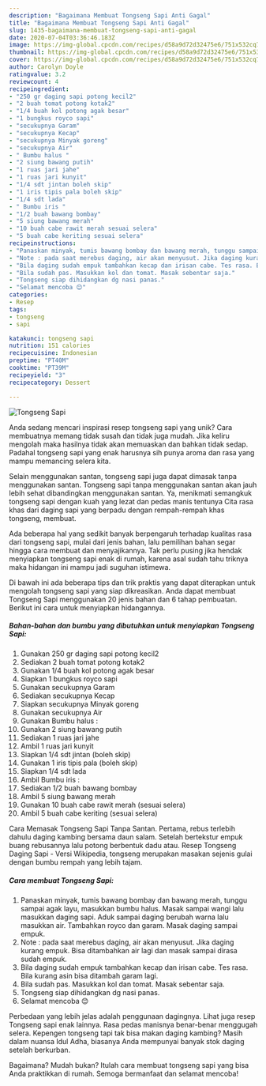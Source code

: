 ```yaml
---
description: "Bagaimana Membuat Tongseng Sapi Anti Gagal"
title: "Bagaimana Membuat Tongseng Sapi Anti Gagal"
slug: 1435-bagaimana-membuat-tongseng-sapi-anti-gagal
date: 2020-07-04T03:36:46.183Z
image: https://img-global.cpcdn.com/recipes/d58a9d72d32475e6/751x532cq70/tongseng-sapi-foto-resep-utama.jpg
thumbnail: https://img-global.cpcdn.com/recipes/d58a9d72d32475e6/751x532cq70/tongseng-sapi-foto-resep-utama.jpg
cover: https://img-global.cpcdn.com/recipes/d58a9d72d32475e6/751x532cq70/tongseng-sapi-foto-resep-utama.jpg
author: Carolyn Doyle
ratingvalue: 3.2
reviewcount: 4
recipeingredient:
- "250 gr daging sapi potong kecil2"
- "2 buah tomat potong kotak2"
- "1/4 buah kol potong agak besar"
- "1 bungkus royco sapi"
- "secukupnya Garam"
- "secukupnya Kecap"
- "secukupnya Minyak goreng"
- "secukupnya Air"
- " Bumbu halus "
- "2 siung bawang putih"
- "1 ruas jari jahe"
- "1 ruas jari kunyit"
- "1/4 sdt jintan boleh skip"
- "1 iris tipis pala boleh skip"
- "1/4 sdt lada"
- " Bumbu iris "
- "1/2 buah bawang bombay"
- "5 siung bawang merah"
- "10 buah cabe rawit merah sesuai selera"
- "5 buah cabe keriting sesuai selera"
recipeinstructions:
- "Panaskan minyak, tumis bawang bombay dan bawang merah, tunggu sampai agak layu, masukkan bumbu halus. Masak sampai wangi lalu masukkan daging sapi. Aduk sampai daging berubah warna lalu masukkan air. Tambahkan royco dan garam. Masak daging sampai empuk."
- "Note : pada saat merebus daging, air akan menyusut. Jika daging kurang empuk. Bisa ditambahkan air lagi dan masak sampai dirasa sudah empuk."
- "Bila daging sudah empuk tambahkan kecap dan irisan cabe. Tes rasa. Bila kurang asin bisa ditambah garam lagi."
- "Bila sudah pas. Masukkan kol dan tomat. Masak sebentar saja."
- "Tongseng siap dihidangkan dg nasi panas."
- "Selamat mencoba 😊"
categories:
- Resep
tags:
- tongseng
- sapi

katakunci: tongseng sapi 
nutrition: 151 calories
recipecuisine: Indonesian
preptime: "PT40M"
cooktime: "PT39M"
recipeyield: "3"
recipecategory: Dessert

---
```



![Tongseng Sapi](https://img-global.cpcdn.com/recipes/d58a9d72d32475e6/751x532cq70/tongseng-sapi-foto-resep-utama.jpg)

Anda sedang mencari inspirasi resep tongseng sapi yang unik? Cara membuatnya memang tidak susah dan tidak juga mudah. Jika keliru mengolah maka hasilnya tidak akan memuaskan dan bahkan tidak sedap. Padahal tongseng sapi yang enak harusnya sih punya aroma dan rasa yang mampu memancing selera kita.

Selain menggunakan santan, tongseng sapi juga dapat dimasak tanpa menggunakan santan. Tongseng sapi tanpa menggunakan santan akan jauh lebih sehat dibandingkan menggunakan santan. Ya, menikmati semangkuk tongseng sapi dengan kuah yang lezat dan pedas manis tentunya Cita rasa khas dari daging sapi yang berpadu dengan rempah-rempah khas tongseng, membuat.

Ada beberapa hal yang sedikit banyak berpengaruh terhadap kualitas rasa dari tongseng sapi, mulai dari jenis bahan, lalu pemilihan bahan segar hingga cara membuat dan menyajikannya. Tak perlu pusing jika hendak menyiapkan tongseng sapi enak di rumah, karena asal sudah tahu triknya maka hidangan ini mampu jadi suguhan istimewa.


Di bawah ini ada beberapa tips dan trik praktis yang dapat diterapkan untuk mengolah tongseng sapi yang siap dikreasikan. Anda dapat membuat Tongseng Sapi menggunakan 20 jenis bahan dan 6 tahap pembuatan. Berikut ini cara untuk menyiapkan hidangannya.

<!--inarticleads1-->

##### Bahan-bahan dan bumbu yang dibutuhkan untuk menyiapkan Tongseng Sapi:

1. Gunakan 250 gr daging sapi potong kecil2
1. Sediakan 2 buah tomat potong kotak2
1. Gunakan 1/4 buah kol potong agak besar
1. Siapkan 1 bungkus royco sapi
1. Gunakan secukupnya Garam
1. Sediakan secukupnya Kecap
1. Siapkan secukupnya Minyak goreng
1. Gunakan secukupnya Air
1. Gunakan  Bumbu halus :
1. Gunakan 2 siung bawang putih
1. Sediakan 1 ruas jari jahe
1. Ambil 1 ruas jari kunyit
1. Siapkan 1/4 sdt jintan (boleh skip)
1. Gunakan 1 iris tipis pala (boleh skip)
1. Siapkan 1/4 sdt lada
1. Ambil  Bumbu iris :
1. Sediakan 1/2 buah bawang bombay
1. Ambil 5 siung bawang merah
1. Gunakan 10 buah cabe rawit merah (sesuai selera)
1. Ambil 5 buah cabe keriting (sesuai selera)


Cara Memasak Tongseng Sapi Tanpa Santan. Pertama, rebus terlebih dahulu daging kambing bersama daun salam. Setelah bertekstur empuk buang rebusannya lalu potong berbentuk dadu atau. Resep Tongseng Daging Sapi - Versi Wikipedia, tongseng merupakan masakan sejenis gulai dengan bumbu rempah yang lebih tajam. 

<!--inarticleads2-->

##### Cara membuat Tongseng Sapi:

1. Panaskan minyak, tumis bawang bombay dan bawang merah, tunggu sampai agak layu, masukkan bumbu halus. Masak sampai wangi lalu masukkan daging sapi. Aduk sampai daging berubah warna lalu masukkan air. Tambahkan royco dan garam. Masak daging sampai empuk.
1. Note : pada saat merebus daging, air akan menyusut. Jika daging kurang empuk. Bisa ditambahkan air lagi dan masak sampai dirasa sudah empuk.
1. Bila daging sudah empuk tambahkan kecap dan irisan cabe. Tes rasa. Bila kurang asin bisa ditambah garam lagi.
1. Bila sudah pas. Masukkan kol dan tomat. Masak sebentar saja.
1. Tongseng siap dihidangkan dg nasi panas.
1. Selamat mencoba 😊


Perbedaan yang lebih jelas adalah penggunaan dagingnya. Lihat juga resep Tongseng sapi enak lainnya. Rasa pedas manisnya benar-benar menggugah selera. Kepengen tongseng tapi tak bisa makan daging kambing? Masih dalam nuansa Idul Adha, biasanya Anda mempunyai banyak stok daging setelah berkurban. 

Bagaimana? Mudah bukan? Itulah cara membuat tongseng sapi yang bisa Anda praktikkan di rumah. Semoga bermanfaat dan selamat mencoba!
